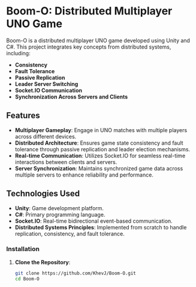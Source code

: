 #  Boom-O: Distributed Multiplayer UNO Game

Boom-O is a distributed multiplayer UNO game developed using Unity and C#. This project integrates key concepts from distributed systems, including:

- **Consistency**
- **Fault Tolerance**
- **Passive Replication**
- **Leader Server Switching**
- **Socket.IO Communication**
- **Synchronization Across Servers and Clients**

## Features

- **Multiplayer Gameplay**: Engage in UNO matches with multiple players across different devices.
- **Distributed Architecture**: Ensures game state consistency and fault tolerance through passive replication and leader election mechanisms.
- **Real-time Communication**: Utilizes Socket.IO for seamless real-time interactions between clients and servers.
- **Server Synchronization**: Maintains synchronized game data across multiple servers to enhance reliability and performance.

## Technologies Used

- **Unity**: Game development platform.
- **C#**: Primary programming language.
- **Socket.IO**: Real-time bidirectional event-based communication.
- **Distributed Systems Principles**: Implemented from scratch to handle replication, consistency, and fault tolerance.


### Installation

1. **Clone the Repository**:

   ```bash
   git clone https://github.com/KhevJ/Boom-O.git
   cd Boom-O
